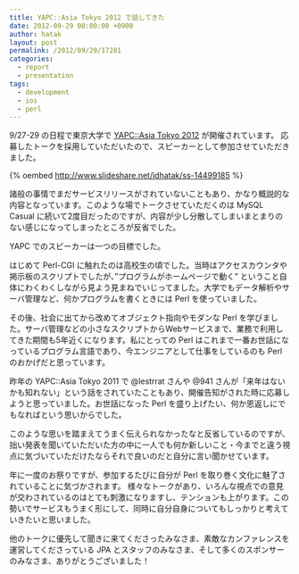 ```yaml
---
title: YAPC::Asia Tokyo 2012 で話してきた
date: 2012-09-29 00:00:00 +0900
author: hatak
layout: post
permalink: /2012/09/29/17281
categories:
  - report
  - presentation
tags:
  - development
  - ios
  - perl
---
```


9/27-29 の日程で東京大学で [YAPC::Asia Tokyo 2012][1] が開催されています。 応募したトークを採用していただいたので、スピーカーとして参加させていただきました。

{% oembed http://www.slideshare.net/idhatak/ss-14499185 %}

<!--more-->

諸般の事情でまだサービスリリースがされていないこともあり、かなり概説的な内容となっています。このような場でトークさせていただくのは MySQL Casual に続いて2度目だったのですが、内容が少し分散してしまいまとまりのない感じになってしまったところが反省でした。

YAPC でのスピーカーは一つの目標でした。

はじめて Perl-CGI に触れたのは高校生の頃でした。当時はアクセスカウンタや掲示板のスクリプトでしたが、&#8221;プログラムがホームページで動く&#8221; ということ自体にわくわくしながら見よう見まねでいじってました。大学でもデータ解析やサーバ管理など、何かプログラムを書くときには Perl を使っていました。

その後、社会に出てから改めてオブジェクト指向やモダンな Perl を学びました。サーバ管理などの小さなスクリプトからWebサービスまで、業務で利用してきた期間も5年近くになります。私にとっての Perl はこれまで一番お世話になっているプログラム言語であり、今エンジニアとして仕事をしているのも Perl のおかげだと思っています。

昨年の YAPC::Asia Tokyo 2011 で @lestrrat さんや @941 さんが「来年はないかも知れない」という話をされていたこともあり、開催告知がされた時に応募しようと思っていました。お世話になった Perl を盛り上げたい、何か恩返しにでもなればという思いからでした。

このような思いを踏まえてうまく伝えられなかったなと反省しているのですが、拙い発表を聞いていただいた方の中に一人でも何か新しいこと・今までと違う視点に気づいていただけたならそれで良いのだと自分に言い聞かせています。

年に一度のお祭りですが、参加するたびに自分が Perl を取り巻く文化に魅了されていることに気づかされます。 様々なトークがあり、いろんな視点での意見が交わされているのはとても刺激になりますし、テンションも上がります。この勢いでサービスもうまく形にして、同時に自分自身についてもしっかりと考えていきたいと思いました。

他のトークに優先して聞きに来てくださったみなさま、素敵なカンファレンスを運営してくださっている JPA とスタッフのみなさま、そして多くのスポンサーのみなさま、ありがとうございました！

 [1]: http://yapcasia.org/2012/ "YAPC::Asia 2012"
